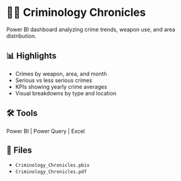 # 🕵️‍♀️ Criminology Chronicles

Power BI dashboard analyzing crime trends, weapon use, and area distribution.

## 📊 Highlights
- Crimes by weapon, area, and month  
- Serious vs less serious crimes  
- KPIs showing yearly crime averages  
- Visual breakdowns by type and location  

## 🛠️ Tools
Power BI | Power Query | Excel

## 📁 Files
- `Criminology_Chronicles.pbix`
- `Criminology_Chronicles.pdf`
